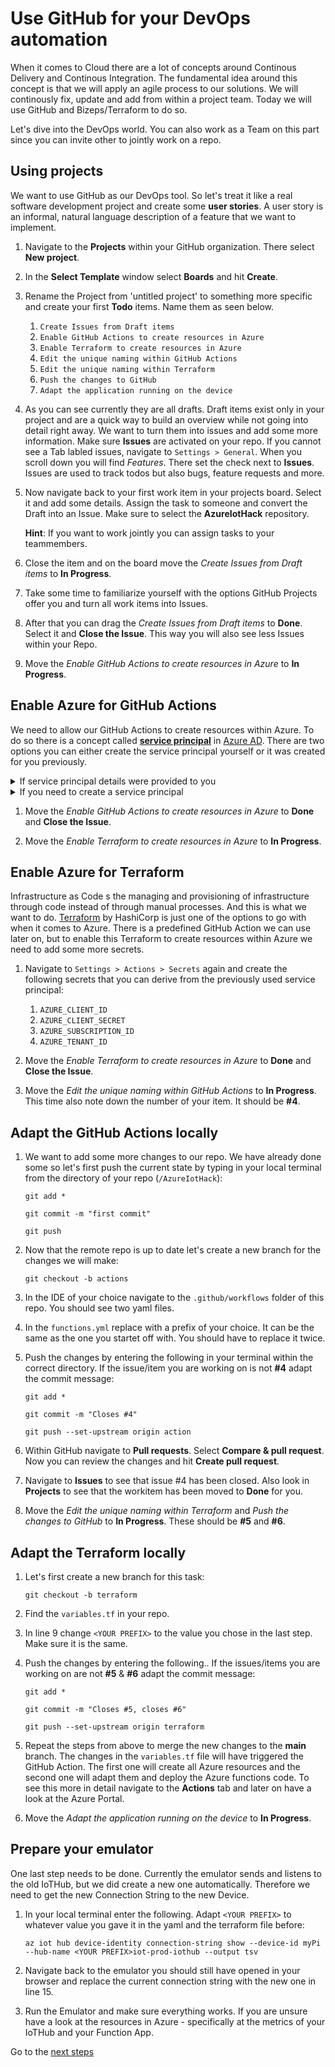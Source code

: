 # Use GitHub for your DevOps automation

When it comes to Cloud there are a lot of concepts around Continous Delivery and Continous Integration.
The fundamental idea around this concept is that we will apply an agile process to our solutions. We will continously fix, update and add from within a project team.
Today we will use GitHub and Bizeps/Terraform to do so.

Let's dive into the DevOps world. You can also work as a Team on this part since you can invite other to jointly work on a repo.

## Using projects

We want to use GitHub as our DevOps tool. So let's treat it like a real software development project and create some **user stories**. A user story is an informal, natural language description of a feature that we want to implement.

1. Navigate to the **Projects** within your GitHub organization. There select **New project**.

1. In the **Select Template** window select **Boards** and hit **Create**.

1. Rename the Project from 'untitled project' to something more specific and create your first **Todo** items. Name them as seen below.
    1. `Create Issues from Draft items`
    1. `Enable GitHub Actions to create resources in Azure`
    1. `Enable Terraform to create resources in Azure`
    1. `Edit the unique naming within GitHub Actions`
    1. `Edit the unique naming within Terraform`
    1. `Push the changes to GitHub`
    1. `Adapt the application running on the device`

1. As you can see currently they are all drafts. Draft items exist only in your project and are a quick way to build an overview while not going into detail right away. We want to turn them into issues and add some more information. Make sure **Issues** are activated on your repo. If you cannot see a Tab labled issues, navigate to `Settings > General`. When you scroll down you will find *Features*. There set the check next to **Issues**.
    Issues are used to track todos but also bugs, feature requests and more.

1. Now navigate back to your first work item in your projects board. Select it and add some details. Assign the task to someone and convert the Draft into an Issue. Make sure to select the **AzureIotHack** repository.

    **Hint**: If you want to work jointly you can assign tasks to your teammembers.

1. Close the item and on the board move the *Create Issues from Draft items* to **In Progress**.

1. Take some time to familiarize yourself with the options GitHub Projects offer you and turn all work items into Issues. 

1. After that you can drag the *Create Issues from Draft items* to **Done**. Select it and **Close the Issue**. This way you will also see less Issues within your Repo.

1. Move the *Enable GitHub Actions to create resources in Azure* to **In Progress**.

## Enable Azure for GitHub Actions

We need to allow our GitHub Actions to create resources within Azure. To do so there is a concept called [**service principal**](https://learn.microsoft.com/en-us/azure/active-directory/develop/app-objects-and-service-principals#service-principal-object) in [Azure AD](https://learn.microsoft.com/en-us/azure/active-directory/fundamentals/active-directory-whatis).
There are two options you can either create the service principal yourself or it was created for you previously.

<details>
    <summary>If service principal details were provided to you</summary>
    

Your details should look something like this: `{"clientId":"xxx","clientSecret":"xxx","subscriptionId":"xxx", "tenantId":"xxx"}`
    
1. Within your GitHub repo navigate to `Settings > Actions > Secrets`. There add a repository secret. Name it `AZURE_CREDENTIALS` and add the value mentioned above `{"clientId":"xxx","clientSecret":"xxx","subscriptionId":"xxx", "tenantId":"xxx"}`

</details>


<details>
    <summary>If you need to create a service principal</summary>
    

1. From your local terminal enter the following
    ```shell
    az ad sp create-for-rbac --name "<NAME>-github-actions-sp" --sdk-auth --role contributor --scopes /subscriptions/<SUBSCRIPTION_ID>
    ```

1. Store the following part of the output that will be returned in your terminal to an editor: `{"clientId":"xxx","clientSecret":"xxx","subscriptionId":"xxx", "tenantId":"xxx"}`

1. Within your GitHub repo navigate to `Settings > Secrets`. There add a repository secret. Name it `AZURE_CREDENTIALS` and add the value mentioned above 
`{"clientId":"xxx","clientSecret":"xxx","subscriptionId":"xxx", "tenantId":"xxx"}`.

</details>

1. Move the *Enable GitHub Actions to create resources in Azure* to **Done** and **Close the Issue**.

1. Move the *Enable Terraform to create resources in Azure* to **In Progress**.

## Enable Azure for Terraform

Infrastructure as Code s the managing and provisioning of infrastructure through code instead of through manual processes. And this is what we want to do.
[Terraform](https://www.terraform.io/) by HashiCorp is just one of the options to go with when it comes to Azure. There is a predefined GitHub Action we can use later on, but to enable this Terraform to create resources within Azure we need to add some more secrets.

1. Navigate to `Settings > Actions > Secrets` again and create the following secrets that you can derive from the previously used service principal:
    1. `AZURE_CLIENT_ID`
    1. `AZURE_CLIENT_SECRET`
    1. `AZURE_SUBSCRIPTION_ID`
    1. `AZURE_TENANT_ID`

1. Move the *Enable Terraform to create resources in Azure* to **Done** and **Close the Issue**.

1. Move the *Edit the unique naming within GitHub Actions* to **In Progress**. This time also note down the number of your item. It should be **#4**.

## Adapt the GitHub Actions locally

1. We want to add some more changes to our repo. We have already done some so let's first push the current state by typing in your local terminal from the directory of your repo (`/AzureIotHack`):
    ```shell
    git add *
    ```
    ```shell
    git commit -m "first commit"
    ```
    ```shell
    git push
    ```

1. Now that the remote repo is up to date let's create a new branch for the changes we will make:
    ```shell
    git checkout -b actions
    ```

1. In the IDE of your choice navigate to the `.github/workflows` folder of this repo. You should see two yaml files.

1. In the `functions.yml` replace <YOUR PREFIX> with a prefix of your choice. It can be the same as the one you startet off with. You should have to replace it twice.

1. Push the changes by entering the following in your terminal within the correct directory. If the issue/item you are working on is not **#4** adapt the commit message:
    ```shell
    git add *
    ```
    ```shell
    git commit -m "Closes #4"
    ```
    ```shell
    git push --set-upstream origin action
    ```

1. Within GitHub navigate to **Pull requests**. Select **Compare & pull request**. Now you can review the changes and hit **Create pull request**.

1. Navigate to **Issues** to see that issue #4 has been closed. Also look in **Projects** to see that the workitem has been moved to **Done** for you.

1. Move the *Edit the unique naming within Terraform* and *Push the changes to GitHub* to **In Progress**. These should be **#5** and **#6**.

## Adapt the Terraform locally

1. Let's first create a new branch for this task:
    ```shell
    git checkout -b terraform
    ```
1. Find the `variables.tf` in your repo.

1. In line 9 change `<YOUR PREFIX>` to the value you chose in the last step. Make sure it is the same.

1. Push the changes by entering the following.. If the issues/items you are working on are not **#5** & **#6** adapt the commit message:
    ```shell
    git add *
    ```
    ```shell
    git commit -m "Closes #5, closes #6"
    ```
    ```shell
    git push --set-upstream origin terraform
    ```

1. Repeat the steps from above to merge the new changes to the **main** branch. The changes in the `variables.tf` file will have triggered the GitHub Action. The first one will create all Azure resources and the second one will adapt them and deploy the Azure functions code. To see this more in detail navigate to the **Actions** tab and later on have a look at the Azure Portal.

1. Move the *Adapt the application running on the device* to **In Progress**.

## Prepare your emulator

One last step needs to be done. Currently the emulator sends and listens to the old IoTHub, but we did create a new one automatically. Therefore we need to get the new Connection String to the new Device.

1. In your local terminal enter the following. Adapt `<YOUR PREFIX>` to whatever value you gave it in the yaml and the terraform file before:
    ```shell
    az iot hub device-identity connection-string show --device-id myPi --hub-name <YOUR PREFIX>iot-prod-iothub --output tsv
    ```

1. Navigate back to the emulator you should still have opened in your browser and replace the current connection string with the new one in line 15.

1. Run the Emulator and make sure everything works. If you are unsure have a look at the resources in Azure - specifically at the metrics of your IoTHub and your Function App.

Go to the [next steps](./07_pi_missing.md)